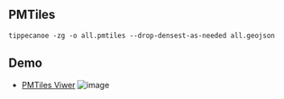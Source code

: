 ## PMTiles
```
tippecanoe -zg -o all.pmtiles --drop-densest-as-needed all.geojson
```
## Demo
- [PMTiles Viwer](https://pmtiles.io/?url=https%3A%2F%2Fshiwaku.github.io%2Ftokyo-poster-map-2024%2Fdata%2Fall.pmtiles#map=10.17/35.6757/139.5076)
![image](https://github.com/shiwaku/tokyo-poster-map-2024/assets/173521310/5ba5bacb-3d4e-4f49-843e-266bdc5b500d)

